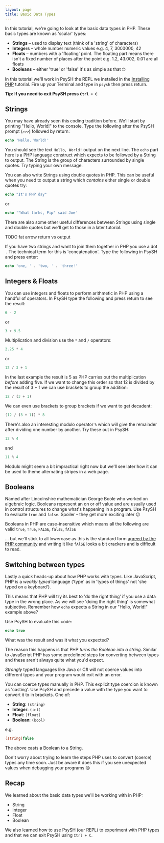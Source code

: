 ```yaml
---
layout: page
title: Basic Data Types
---
```


In this tutorial, we're going to look at the basic data types in PHP. These basic
types are known as 'scalar' types:
- **Strings** &ndash; used to display text (think of a 'string' of characters)
- **Integers** &ndash; whole number numeric values e.g. 4, 7, 3000000, 42
- **Floats** &ndash; numbers with a 'floating' point. The floating part means there
  isn't a fixed number of places after the point e.g. 1.2, 43.002, 0.01 are all floats
- **Booleans** &ndash; either 'true' or 'false' it's as simple as that 🤓

In this tutorial we'll work in PsySH the REPL we installed in the
[Installing PHP](/php/lesson0/tutorial.html) tutorial. Fire up your Terminal and type in
`psysh` then press return.

**Tip: If you need to exit PsySH press `Ctrl + C`**


## Strings
You may have already seen this coding tradition before. We'll start by printing "Hello, World!"
to the console. Type the following after the PsySH prompt (`>>>`) followed by return:

```php
echo 'Hello, World!'
```

You should see the text `Hello, World!` output on the next line. The `echo` part here is a PHP
language construct which expects to be followed by a String to output. The String is the group
of characters surrounded by single quotes. Try typing your own message.

You can also write Strings using double quotes in PHP. This can be useful when you need to
output a string which _contains_ either single or double quotes try:

```php
echo "It's PHP day"
```

or

```php
echo '"What larks, Pip" said Joe'
```

There are also some other useful differences between Strings using single and double quotes
but we'll get to those in a later tutorial.

TODO fat arrow return vs output

If you have two strings and want to join them together in PHP you use a dot `.` 
The technical term for this is 'concatenation'. Type the following in PsySH and press enter:

```php
echo 'one, ' . 'two, ' . 'three!'
```

## Integers &amp; Floats

You can use integers and floats to perform arithmetic in PHP using a handful of operators. In PsySH type the following
and press return to see the result:

```php
6 - 2
```

or

```php
3 + 9.5
```

Multiplication and division use the `*` and `/` operators:

```php
2.25 * 4
```

or

```php
12 / 3 + 1
```

In the last example the result is 5 as PHP carries out the multiplication _before_ adding five. If we want
to change this order so that 12 is divided by the result of 3 + 1 we can use brackets to group the addition:

```php
12 / (3 + 1)
```

We can even use brackets to group brackets if we want to get decadent:

```php
(12 / (3 + 1)) * 8
```

There's also an interesting modulo operator `%` which will give the remainder after dividing one number by another.
Try these out in PsySH:

```php
12 % 4
```

and

```php
11 % 4
```

Modulo might seem a bit impractical right now but we'll see later how it can be used to theme alternating stripes
in a web page.

## Booleans

Named after Lincolnshire mathematician George Boole who worked on algebraic logic. Booleans represent an on or
off value and are usually used in control structures to change what's happening in a program.
Use PsySH to evaluate `true` and `false`. Spoiler &ndash; they get more exciting later 😜

Booleans in PHP are case-insensitive which means all the following are valid `true`, `True`, `FALSE`, `falsE`, `fAlSE` 

&hellip; but we'll stick to all lowercase as this is the standard form [agreed by the PHP community](https://www.php-fig.org/psr/psr-12/)
and writing it like `fAlSE` looks a bit crackers and is difficult to read.

## Switching between types

Lastly a quick heads-up about how PHP works with types. Like JavaScript, PHP is a _weakly typed_ language
('type' as in 'types of things' not 'she typed on a keyboard').

This means that PHP will try its best to 'do the right thing' if you use a data type in the wrong place.
As we will see 'doing the right thing' is somewhat subjective. Remember how `echo` expects a String in
our "Hello, World!" example above? 

Use PsySH to evaluate this code:

```php
echo true
```

What was the result and was it what you expected?

The reason this happens is that PHP _turns the Boolean into a string_. Similar to JavaScript PHP has some
predefined steps for converting between types and these aren't always quite what you'd expect.

_Strongly_ typed languages like Java or C# will not coerce values into different types and your program would exit with an error.

You can coerce types manually in PHP. This explicit type coercion is known as 'casting'. Use PsySH and precede
a value with the type you want to convert it to in brackets. One of:
- **String**: `(string)`
- **Integer**: `(int)`
- **Float**: `(float)`
- **Boolean**: `(bool)`

e.g.

```php
(string)false
```

The above casts a Boolean to a String.

Don't worry about trying to learn the steps PHP uses to convert (coerce) types any time soon. Just be aware it does this
if you see unexpected values when debugging your programs 😊

## Recap

We learned about the basic data types we'll be working with in PHP:

- String
- Integer
- Float
- Boolean

We also learned how to use PsySH (our REPL) to experiment with PHP types and that we can exit PsySH using `Ctrl + C`.